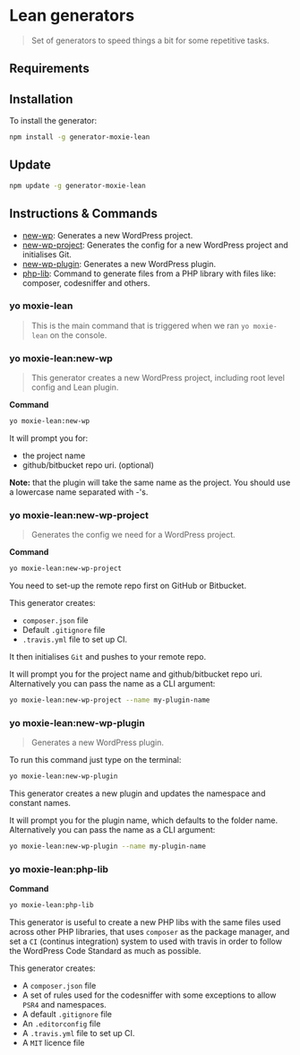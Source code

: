 # Lean generators

> Set of generators to speed things a bit for some repetitive tasks.

## Requirements

## Installation

To install the generator:

```bash
npm install -g generator-moxie-lean
```

## Update 
   
```bash
npm update -g generator-moxie-lean
```

## Instructions & Commands

- [new-wp](#yo-moxie-leannew-wp): Generates a new WordPress project.
- [new-wp-project](#yo-moxie-leannew-wp-project): Generates the config for a new WordPress project and initialises Git.
- [new-wp-plugin](#yo-moxie-leannew-wp-plugin): Generates a new WordPress plugin.
- [php-lib](#yo-moxie-leanphp-lib): Command to generate files from a PHP library with files like: composer, codesniffer and others.

### yo moxie-lean

> This is the main command that is triggered when we ran `yo moxie-lean` on the
console.


### yo moxie-lean:new-wp

> This generator creates a new WordPress project, including root level config and Lean plugin.

**Command**

```bash
yo moxie-lean:new-wp
```

It will prompt you for:

- the project name 
- github/bitbucket repo uri. (optional)

**Note:** that the plugin will take the same name as the project.
You should use a lowercase name separated with -'s.

### yo moxie-lean:new-wp-project

> Generates the config we need for a WordPress project.

**Command**

```bash
yo moxie-lean:new-wp-project
```
You need to set-up the remote repo first on GitHub or Bitbucket.

This generator creates: 

- `composer.json` file
- Default `.gitignore` file
- `.travis.yml` file to set up CI.

It then initialises `Git` and pushes to your remote repo.

It will prompt you for the project name and github/bitbucket repo uri. Alternatively you can pass the name as a CLI argument:

```bash
yo moxie-lean:new-wp-project --name my-plugin-name
```

### yo moxie-lean:new-wp-plugin

> Generates a new WordPress plugin.

To run this command just type on the terminal: 

```bash
yo moxie-lean:new-wp-plugin
```

This generator creates a new plugin and updates the namespace and constant names.

It will prompt you for the plugin name, which defaults to the folder name. Alternatively you can pass the name as a CLI argument:

```bash
yo moxie-lean:new-wp-plugin --name my-plugin-name
```

### yo moxie-lean:php-lib

**Command**

```bash
yo moxie-lean:php-lib
```

This generator is useful to create a new PHP libs with the same files used across other PHP libraries,
that uses `composer` as the package manager, and set a `CI` (continus
integration) system to used with travis in order to follow the WordPress
Code Standard as much as possible.

This generator creates: 

- A `composer.json` file
- A set of rules used for the codesniffer with some exceptions to allow `PSR4` and namespaces.
- A default `.gitignore` file
- An `.editorconfig` file
- A `.travis.yml` file to set up CI.
- A `MIT` licence file
